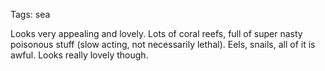 Tags: sea

Looks very appealing and lovely. Lots of coral reefs, full of super nasty poisonous stuff (slow acting, not necessarily lethal). Eels, snails, all of it is awful. Looks really lovely though.